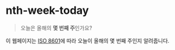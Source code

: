 # nth-week-today

> 오늘은 올해의 **몇 번째 주**인가요?

이 웹페이지는 [ISO 8601](https://en.wikipedia.org/wiki/ISO_week_date)에 따라 오늘이 올해의 몇 번째 주인지 알려줍니다.